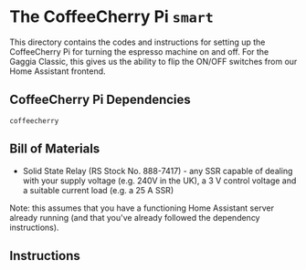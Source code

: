 # The CoffeeCherry Pi `smart`

This directory contains the codes and instructions for setting up the CoffeeCherry Pi for turning the espresso machine on and off.
For the Gaggia Classic, this gives us the ability to flip the ON/OFF switches from our Home Assistant frontend.

## CoffeeCherry Pi Dependencies

`coffeecherry`

## Bill of Materials

* Solid State Relay (RS Stock No. 888-7417) - any SSR capable of dealing with your supply voltage (e.g. 240V in the UK), a 3 V control voltage and a suitable current load (e.g. a 25 A SSR)

Note: this assumes that you have a functioning Home Assistant server already running (and that you've already followed the dependency instructions).

## Instructions

